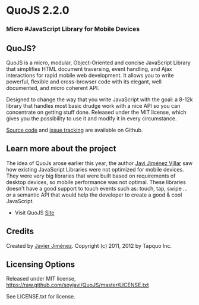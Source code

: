 # QuoJS 2.2.0
### Micro #JavaScript Library for Mobile Devices

## QuoJS?
QuoJS is a micro, modular, Object-Oriented and concise JavaScript Library that simplifies HTML document traversing, event handling, and Ajax interactions for rapid mobile web development. It allows you to write powerful, flexible and cross-browser code with its elegant, well documented, and micro coherent API.

Designed to change the way that you write JavaScript with the goal: a 8-12k library that handles most basic drudge work with a nice API so you can concentrate on getting stuff done.
Released under the MIT license, which gives you the possibility to use it and modify it in every circumstance.

[Source code](https://github.com/soyjavi/QuoJS) and [issue tracking](https://github.com/soyjavi/QuoJS/issues) are available on Github.

## Learn more about the project
The idea of QuoJs arose earlier this year, the author [Javi Jiménez Villar](http://twitter.com/soyjavi) saw how existing JavaScript Libraries were not optimized for mobile devices. They were very big libraries that were built based on requirements of desktop devices, so mobile performance was not optimal.
These libraries doesn't have a good support to touch events such as: touch, tap, swipe ... or a semantic API that would help the developer to create a good & cool JavaScript.

- Visit QuoJS [Site](http://quojs.tapquo.com/)

## Credits
Created by [Javier Jiménez](http://twitter.com/soyjavi).
Copyright (c) 2011, 2012 by Tapquo Inc.

## Licensing Options
Released under MIT license, https://raw.github.com/soyjavi/QuoJS/master/LICENSE.txt

See LICENSE.txt for license.
